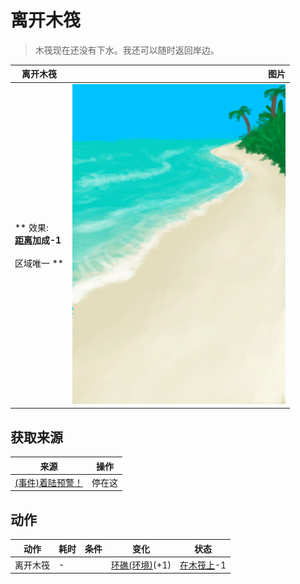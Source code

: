 # 离开木筏  
> 木筏现在还没有下水。我还可以随时返回岸边。  
  
  离开木筏  |   图片   
 ----  |  ----:   
 ** 效果: **<br>[距离](Distance.md)加成-1<br><br>** 区域唯一 **  |  ![](Sprite/Beach.png)   
  
## 获取来源  
来源  |  操作  
----  |  ----  
[(事件)着陆预警！](Event_Raft_Atoll.md)  |  停在这  
## 动作  
动作  |  耗时  |  条件  |  变化  |  状态  
----  |  ----  |  ----  |  ----  |  ----  
离开木筏<br>  |  -  |    |  [环礁(环境)](Env_Atoll.md)(+1)<br>  |  [在木筏上](OnRaft.md)-1  

